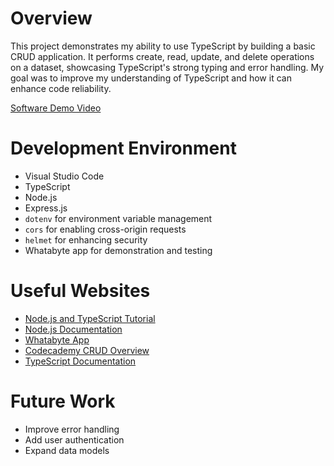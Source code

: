 # Overview

This project demonstrates my ability to use TypeScript by building a basic CRUD application. It performs create, read, update, and delete operations on a dataset, showcasing TypeScript's strong typing and error handling. My goal was to improve my understanding of TypeScript and how it can enhance code reliability.

[Software Demo Video](https://www.youtube.com/watch?v=BYlD1GhrWIE)

# Development Environment

- Visual Studio Code
- TypeScript
- Node.js
- Express.js
- `dotenv` for environment variable management
- `cors` for enabling cross-origin requests
- `helmet` for enhancing security
- Whatabyte app for demonstration and testing

# Useful Websites

- [Node.js and TypeScript Tutorial](https://auth0.com/blog/node-js-and-typescript-tutorial-build-a-crud-api/#test-the-express-api-endpoints)
- [Node.js Documentation](https://nodejs.org/docs/latest/api/)
- [Whatabyte App](https://dashboard.whatabyte.app/home)
- [Codecademy CRUD Overview](https://www.codecademy.com/article/what-is-crud)
- [TypeScript Documentation](https://www.typescriptlang.org/docs/)

# Future Work

- Improve error handling
- Add user authentication
- Expand data models

